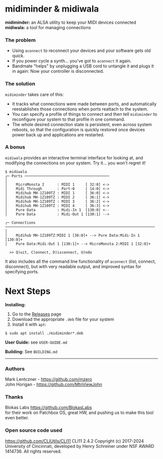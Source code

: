 # midiminder & midiwala
**midiminder:** an ALSA utility to keep your MIDI devices connected \
**midiwala:** a tool for managing connections

### The problem

  * Using `aconnect` to reconnect your devices and your software gets old quick.
  * If you power cycle a synth... you've got to `aconnect` it again.
  * Bandmate "helps" by unplugging a USB cord to untangle it and plugs it in again:
    Now your controller is disconnected.

### The solution

`midiminder` takes care of this:

* It tracks what connections were made between ports, and automatically
  reestablishes those connections when ports reattach to the system.
* You can specify a profile of things to connect and then tell `midiminder` to
  reconfigure your system to that profile in one command.
* The whole desired connection state is persistent, even across system reboots,
  so that the configuration is quickly restored once devices power back up and
  applications are restarted.

### A bonus

`midiwala` provides an interactive terminal interface for looking at, and
modifying the connections on your system. Try it... you won't regret it!

  ```console
  $ midiwala
  ┌─ Ports ───────────────────────────────────────
  │
  │    MicroMonsta 2      : MIDI 1     [ 32:0] <->
  │    Midi Through       : Port-0     [ 14:0] <->
  │    Midihub MH-1Z109TZ : MIDI 1     [ 36:0] <->
  │    Midihub MH-1Z109TZ : MIDI 2     [ 36:1] <->
  │    Midihub MH-1Z109TZ : MIDI 3     [ 36:2] <->
  │    Midihub MH-1Z109TZ : MIDI 4     [ 36:3] <->
  │    Pure Data          : Midi-In 1  [130:0] <--
  │    Pure Data          : Midi-Out 1 [130:1] -->

  ┌─ Connections ─────────────────────────────────────────────────────────────────────
  │
  │    Midihub MH-1Z109TZ:MIDI 1 [36:0]+ --> Pure Data:Midi-In 1 [130:0]+
  │    Pure Data:Midi-Out 1 [130:1]+ --> MicroMonsta 2:MIDI 1 [32:0]+

    >> Q)uit, C)onnect, D)isconnect, U)ndo
  ```

It also includes all the command line functionality of `aconnect` (list, connect,
disconnect), but with very readable output, and improved syntax for specifying
ports.

# Next Steps

**Installing:**
1. Go to the [Releases](https://github.com/mzero/midiminder/releases) page
2. Download the appropriate `.deb` file for your system
3. Install it with `apt`:
  ```console
  $ sudo apt install ./midiminder*.deb
  ```

**User Guide:** see `USER-GUIDE.md`

**Building:** See `BUILDING.md`

---

### Authors

Mark Lentczner - https://github.com/mzero \
John Horigan - https://github.com/MtnViewJohn

### Thanks

Blokas Labs https://github.com/BlokasLabs \
for their work on Patchbox OS, great HW, and pushing us to make this tool
even better.

### Open source code used

https://github.com/CLIUtils/CLI11
CLI11 2.4.2 Copyright (c) 2017-2024 University of Cincinnati, developed by Henry
Schreiner under NSF AWARD 1414736. All rights reserved.
